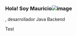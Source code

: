 ### Hola! Soy Mauricio![image](https://user-images.githubusercontent.com/61031521/133440966-bcf31cad-73e6-44a2-b0d6-4596c2f9f356.png)
, desarrollador Java Backend

Test
